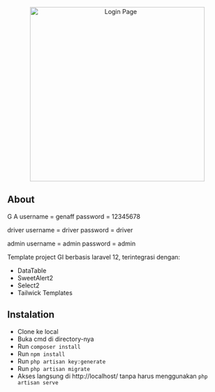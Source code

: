 <p align="center"><a href="https://drive.google.com/uc?export=view&id=1JLriGGx8wtegrTS7JGopZrAdrD2mz21s" target="_blank"><img src="https://drive.google.com/uc?export=view&id=1JLriGGx8wtegrTS7JGopZrAdrD2mz21s" width="400" alt="Login Page"></a></p>

## About

G A 
username = genaff
password = 12345678

driver
username = driver
password = driver

admin
username = admin
password = admin

Template project GI berbasis laravel 12, terintegrasi dengan:

- DataTable
- SweetAlert2
- Select2
- Tailwick Templates

## Instalation

- Clone ke local
- Buka cmd di directory-nya
- Run ``composer install``
- Run ``npm install``
- Run ``php artisan key:generate``
- Run ``php artisan migrate``
- Akses langsung di http://localhost/<nama folder project> tanpa harus menggunakan ``php artisan serve``
